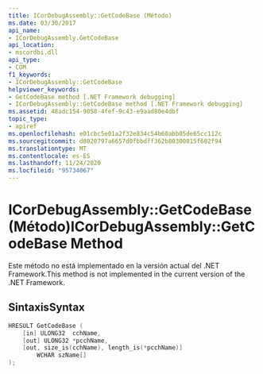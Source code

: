 ```yaml
---
title: ICorDebugAssembly::GetCodeBase (Método)
ms.date: 03/30/2017
api_name:
- ICorDebugAssembly.GetCodeBase
api_location:
- mscordbi.dll
api_type:
- COM
f1_keywords:
- ICorDebugAssembly::GetCodeBase
helpviewer_keywords:
- GetCodeBase method [.NET Framework debugging]
- ICorDebugAssembly::GetCodeBase method [.NET Framework debugging]
ms.assetid: 48adc154-9058-4fef-9c43-e9aad80e4dbf
topic_type:
- apiref
ms.openlocfilehash: e01cbc5e01a2f32e834c54b60abb05de65cc112c
ms.sourcegitcommit: d8020797a6657d0fbbdff362b80300815f682f94
ms.translationtype: MT
ms.contentlocale: es-ES
ms.lasthandoff: 11/24/2020
ms.locfileid: "95734067"
---
```

# <a name="icordebugassemblygetcodebase-method"></a><span data-ttu-id="6d58e-102">ICorDebugAssembly::GetCodeBase (Método)</span><span class="sxs-lookup"><span data-stu-id="6d58e-102">ICorDebugAssembly::GetCodeBase Method</span></span>

<span data-ttu-id="6d58e-103">Este método no está implementado en la versión actual del .NET Framework.</span><span class="sxs-lookup"><span data-stu-id="6d58e-103">This method is not implemented in the current version of the .NET Framework.</span></span>  
  
## <a name="syntax"></a><span data-ttu-id="6d58e-104">Sintaxis</span><span class="sxs-lookup"><span data-stu-id="6d58e-104">Syntax</span></span>  
  
```cpp  
HRESULT GetCodeBase (  
    [in] ULONG32  cchName,  
    [out] ULONG32 *pcchName,  
    [out, size_is(cchName), length_is(*pcchName)]
        WCHAR szName[]  
);  
```
